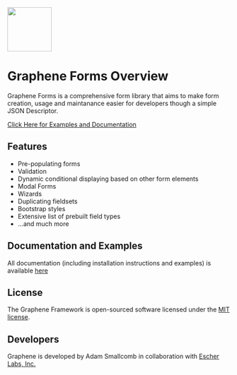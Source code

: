 <div><img height="100px" src="https://docs.escherlabs.com/assets/images/products/gforms.png"></div>

# Graphene Forms Overview
Graphene Forms is a comprehensive form library that aims to make form creation, usage and maintanance easier for developers though a simple JSON Descriptor.

[Click Here for Examples and Documentation](https://docs.escherlabs.com/GrapheneForms/)

## Features

* Pre-populating forms
* Validation
* Dynamic conditional displaying based on other form elements
* Modal Forms
* Wizards
* Duplicating fieldsets
* Bootstrap styles
* Extensive list of prebuilt field types
* ...and much more

## Documentation and Examples
 All documentation (including installation instructions and examples) is available [here](https://docs.escherlabs.com/GrapheneForms/)

## License
The Graphene Framework is open-sourced software licensed under the [MIT license](http://opensource.org/licenses/MIT).

## Developers
Graphene is developed by Adam Smallcomb in collaboration with [Escher Labs, Inc.](https://www.escherlabs.com)</sub>
